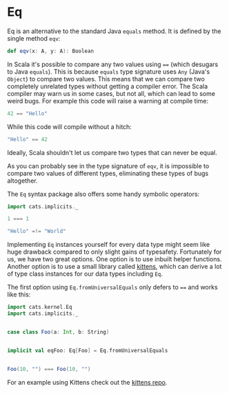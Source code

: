 # Eq

Eq is an alternative to the standard Java `equals` method.
It is defined by the single method `eqv`:

```scala
def eqv(x: A, y: A): Boolean
```

In Scala it's possible to compare any two values using `==` (which desugars to Java `equals`).
This is because `equals` type signature uses `Any` (Java's `Object`) to compare two values.
This means that we can compare two completely unrelated types without getting a compiler error.
The Scala compiler may warn us in some cases, but not all, which can lead to some weird bugs.
For example this code will raise a warning at compile time:


```scala mdoc:warn
42 == "Hello"
```

While this code will compile without a hitch:

```scala mdoc
"Hello" == 42
```

Ideally, Scala shouldn't let us compare two types that can never be equal.

As you can probably see in the type signature of `eqv`, it is impossible to compare two values of different types,
eliminating these types of bugs altogether.

The `Eq` syntax package also offers some handy symbolic operators:

```scala mdoc
import cats.implicits._

1 === 1

"Hello" =!= "World"
```

Implementing `Eq` instances yourself for every data type might seem like huge drawback compared to only slight gains of typesafety.
Fortunately for us, we have two great options. One option is to use inbuilt helper functions.
Another option is to use a small library called [kittens](https://github.com/typelevel/kittens), which can derive a lot of type class instances for our data types including `Eq`.

The first option using `Eq.fromUniversalEquals` only defers to `==` and works like this:

```scala mdoc
import cats.kernel.Eq
import cats.implicits._


case class Foo(a: Int, b: String)


implicit val eqFoo: Eq[Foo] = Eq.fromUniversalEquals


Foo(10, "") === Foo(10, "")
```


For an example using Kittens check out the [kittens repo](https://github.com/typelevel/kittens).
